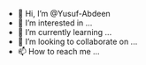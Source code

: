 - 👋 Hi, I’m @Yusuf-Abdeen
- 👀 I’m interested in ...
- 🌱 I’m currently learning ...
- 💞️ I’m looking to collaborate on ...
- 📫 How to reach me ...

<!---
Yusuf-Abdeen/Yusuf-Abdeen is a ✨ special ✨ repository because its `README.md` (this file) appears on your GitHub profile.
You can click the Preview link to take a look at your changes.
--->

